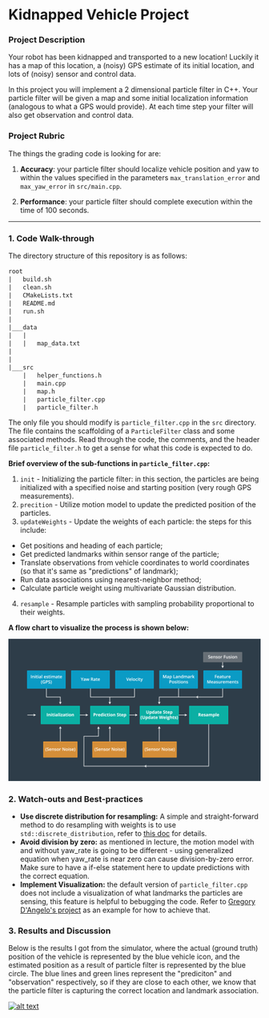 # Kidnapped Vehicle Project

### Project Description

Your robot has been kidnapped and transported to a new location! Luckily it has a map of this location, a (noisy) GPS estimate of its initial location, and lots of (noisy) sensor and control data.

In this project you will implement a 2 dimensional particle filter in C++. Your particle filter will be given a map and some initial localization information (analogous to what a GPS would provide). At each time step your filter will also get observation and control data.

### Project Rubric

The things the grading code is looking for are:


1. **Accuracy**: your particle filter should localize vehicle position and yaw to within the values specified in the parameters `max_translation_error` and `max_yaw_error` in `src/main.cpp`.

2. **Performance**: your particle filter should complete execution within the time of 100 seconds.

------

### 1. Code Walk-through

The directory structure of this repository is as follows:

```
root
|   build.sh
|   clean.sh
|   CMakeLists.txt
|   README.md
|   run.sh
|
|___data
|   |   
|   |   map_data.txt
|   
|   
|___src
    |   helper_functions.h
    |   main.cpp
    |   map.h
    |   particle_filter.cpp
    |   particle_filter.h
```

The only file you should modify is `particle_filter.cpp` in the `src` directory. The file contains the scaffolding of a `ParticleFilter` class and some associated methods. Read through the code, the comments, and the header file `particle_filter.h` to get a sense for what this code is expected to do.

**Brief overview of the sub-functions in `particle_filter.cpp`:**

1. `init` - Initializing the particle filter: in this section, the particles are being initialized with a specified noise and starting position (very rough GPS measurements).
2. `precition` - Utilize motion model to update the predicted position of the particles.
3. `updateWeights` - Update the weights of each particle: the steps for this include:
  - Get positions and heading of each particle;
  - Get predicted landmarks within sensor range of the particle;
  - Translate observations from vehicle coordinates to world coordinates (so that it's same as "predictions" of landmark);
  - Run data associations using nearest-neighbor method;
  - Calculate particle weight using multivariate Gaussian distribution.
4. `resample` - Resample particles with sampling probability proportional to their weights.

**A flow chart to visualize the process is shown below:**

![pf_flowchart](/src/pf_flowchart.png)


### 2. Watch-outs and Best-practices

- **Use discrete distribution for resampling:** A simple and straight-forward method to do resampling with weights is to use `std::discrete_distribution`, refer to [this doc](http://en.cppreference.com/w/cpp/numeric/random/discrete_distribution) for details.
- **Avoid division by zero:** as mentioned in lecture, the motion model with and without yaw_rate is going to be different - using generalized equation when yaw_rate is near zero can cause division-by-zero error. Make sure to have a if-else statement here to update predictions with the correct equation.
- **Implement Visualization:** the default version of `particle_filter.cpp` does not include a visualization of what landmarks the particles are sensing, this feature is helpful to bebugging the code. Refer to [Gregory D'Angelo's project](https://github.com/gdangelo/CarND-Kidnapped-Vehicle-Project/blob/master/src/particle_filter.cpp) as an example for how to achieve that.

### 3. Results and Discussion

Below is the results I got from the simulator, where the actual (ground truth) position of the vehicle is represented by the blue vehicle icon, and the estimated position as a result of particle filter is represented by the blue circle. The blue lines and green lines represent the "prediciton" and "observation" respectively, so if they are close to each other, we know that the particle filter is capturing the correct location and landmark association.

[![alt text](https://img.youtube.com/vi/VY7vrSsbhqw/0.jpg)](https://youtu.be/VY7vrSsbhqw)

